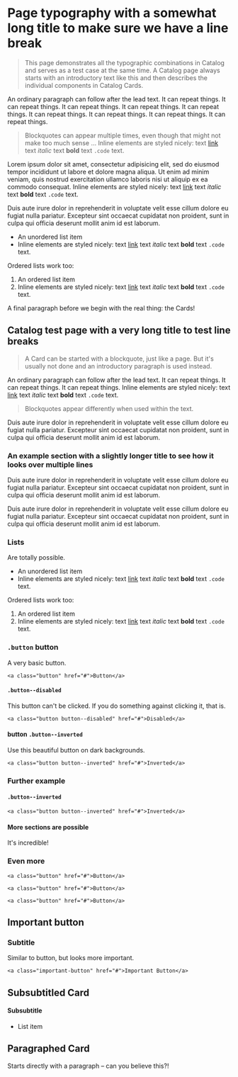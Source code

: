 # Page typography with a somewhat long title to make sure we have a line break

> This page demonstrates all the typographic combinations in Catalog and serves as a test case at the same time. A Catalog page always starts with an introductory text like this and then describes the individual components in Catalog Cards.

An ordinary paragraph can follow after the lead text. It can repeat things. It can repeat things. It can repeat things. It can repeat things. It can repeat things. It can repeat things. It can repeat things. It can repeat things. It can repeat things.

> Blockquotes can appear multiple times, even though that might not make too much sense … Inline elements are styled nicely: text [link](http://example.com) text _italic_ text **bold** text `.code` text.

Lorem ipsum dolor sit amet, consectetur adipisicing elit, sed do eiusmod
tempor incididunt ut labore et dolore magna aliqua. Ut enim ad minim veniam,
quis nostrud exercitation ullamco laboris nisi ut aliquip ex ea commodo
consequat. Inline elements are styled nicely: text [link](http://example.com) text _italic_ text **bold** text `.code` text.

Duis aute irure dolor in reprehenderit in voluptate velit esse
cillum dolore eu fugiat nulla pariatur. Excepteur sint occaecat cupidatat non
proident, sunt in culpa qui officia deserunt mollit anim id est laborum.

- An unordered list item
- Inline elements are styled nicely: text [link](http://example.com) text _italic_ text **bold** text `.code` text.

Ordered lists work too:

1. An ordered list item
2. Inline elements are styled nicely: text [link](http://example.com) text _italic_ text **bold** text `.code` text.

A final paragraph before we begin with the real thing: the Cards!

## Catalog test page with a very long title to test line breaks

> A Card can be started with a blockquote, just like a page. But it's usually not done and an introductory paragraph is used instead.

An ordinary paragraph can follow after the lead text. It can repeat things. It can repeat things. It can repeat things. Inline elements are styled nicely: text [link](http://example.com) text _italic_ text **bold** text `.code` text.

> Blockquotes appear differently when used within the text.

Duis aute irure dolor in reprehenderit in voluptate velit esse cillum dolore eu fugiat nulla pariatur. Excepteur sint occaecat cupidatat non proident, sunt in culpa qui officia deserunt mollit anim id est laborum.

### An example section with a slightly longer title to see how it looks over multiple lines

Duis aute irure dolor in reprehenderit in voluptate velit esse cillum dolore eu fugiat nulla pariatur. Excepteur sint occaecat cupidatat non proident, sunt in culpa qui officia deserunt mollit anim id est laborum.

Duis aute irure dolor in reprehenderit in voluptate velit esse cillum dolore eu fugiat nulla pariatur. Excepteur sint occaecat cupidatat non proident, sunt in culpa qui officia deserunt mollit anim id est laborum.

### Lists

Are totally possible.

- An unordered list item
- Inline elements are styled nicely: text [link](http://example.com) text _italic_ text **bold** text `.code` text.

Ordered lists work too:

1. An ordered list item
2. Inline elements are styled nicely: text [link](http://example.com) text _italic_ text **bold** text `.code` text.

### `.button` button

A very basic button.

```
<a class="button" href="#">Button</a>
```

#### `.button--disabled`

This button can't be clicked. If you do something against clicking it, that is.

```
<a class="button button--disabled" href="#">Disabled</a>
```

#### button `.button--inverted`

Use this beautiful button on dark backgrounds.

```html|dark
<a class="button button--inverted" href="#">Inverted</a>
```

### Further example

#### `.button--inverted`

```html|dark
<a class="button button--inverted" href="#">Inverted</a>
```

#### More sections are possible

It's incredible!

### Even more

```
<a class="button" href="#">Button</a>
```

```
<a class="button" href="#">Button</a>
```

```
<a class="button" href="#">Button</a>
```

## Important button

### Subtitle

Similar to button, but looks more important.

```
<a class="important-button" href="#">Important Button</a>
```


## Subsubtitled Card

#### Subsubtitle

* List item

## Paragraphed Card

Starts directly with a paragraph – can you believe this?!
